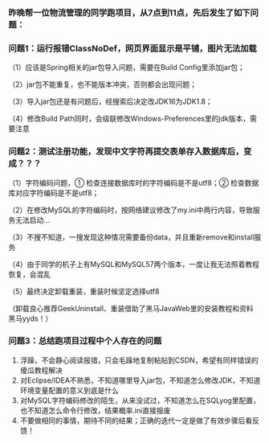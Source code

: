 ### 昨晚帮一位物流管理的同学跑项目，从7点到11点，先后发生了如下问题：



### 问题1：运行报错ClassNoDef，网页界面显示是平铺，图片无法加载

（1）应该是Spring相关的jar包导入问题，需要在Build Config里添加jar包；

（2）jar包不能重复，也不能版本冲突，否则都会出现问题；

（3）导入jar包还是有问题后，经搜索后决定改JDK16为JDK1.8；

（4）修改Build Path同时，会级联修改Windows-Preferences里的jdk版本，需要注意

### 问题2：测试注册功能，发现中文字符再提交表单存入数据库后，变成？？？

（1）字符编码问题，① 检查连接数据库时的字符编码是不是utf8；② 检查数据库对应字符编码是不是utf8；

（2）在修改MySQL的字符编码时，按网络建议修改了my.ini中两行内容，导致服务无法启动...

（3）不搜不知道，一搜发现这种情况需要备份data，并且重新remove和install服务

（4）由于同学的机子上有MySQL和MySQL57两个版本，一度让我无法照着教程恢复，会混乱

（5）最终决定卸载重装，重装时候坚定选择utf8

（卸载良心推荐GeekUninstall、重装借助了黑马JavaWeb里的安装教程和资料 黑马yyds！）

### 问题3：总结跑项目过程中个人存在的问题

1. 浮躁，不会静心阅读报错，只会毛躁地复制粘贴到CSDN，希望有同样错误的傻瓜教程解决
2. 对Eclipse/IDEA不熟悉，不知道哪里导入jar包，不知道怎么修改JDK，不知道环境变量配置的意义到底是什么
3. 对MySQL字符编码修改的陌生，从来没试过，不知道怎么在SQLyog里配置，也不知道怎么命令行修改，结果概率.ini直接报废
4. 不要做相同的事情，期待不同的结果；正确的迭代一定是做了有效步骤后看反馈！